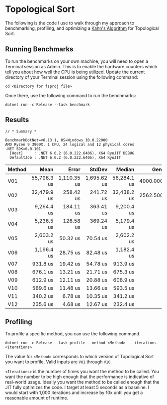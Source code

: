 # Topological Sort

The following is the code I use to walk through my approach to benchmarking, profiling, and optimizing a [Kahn's Algorithm](https://en.wikipedia.org/wiki/Topological_sorting) for Topological Sort.

## Running Benchmarks

To run the benchmarks on your own machine, you will need to open a Terminal session as Admin. This is to enable the hardware counters which tell you about how well the CPU is being utilized. Update the current directory of your Terminal session using the following command:

`cd <Directory for fsproj file>`

Once there, use the following command to run the benchmarks:

`dotnet run -c Release --task benchmark`


## Results

```
// * Summary *

BenchmarkDotNet=v0.13.1, OS=Windows 10.0.22000
AMD Ryzen 9 3900X, 1 CPU, 24 logical and 12 physical cores
.NET SDK=6.0.101
  [Host]     : .NET 6.0.2 (6.0.222.6406), X64 RyuJIT DEBUG
  DefaultJob : .NET 6.0.2 (6.0.222.6406), X64 RyuJIT
```

| Method |        Mean |       Error |      StdDev |      Median |     Gen 0 | CacheMisses/Op | BranchInstructions/Op | BranchMispredictions/Op | Allocated |
|------- |------------:|------------:|------------:|------------:|----------:|---------------:|----------------------:|------------------------:|----------:|
|    V01 | 55,796.3 us | 1,110.35 us | 1,695.62 us | 56,284.1 us | 4000.0000 |        617,835 |           130,818,312 |               1,144,502 | 39,926 KB |
|    V02 | 32,479.9 us |   258.42 us |   241.72 us | 32,438.2 us | 2562.5000 |        315,529 |            70,222,370 |                 541,696 | 21,047 KB |
|    V03 |  9,264.4 us |   184.11 us |   363.41 us |  9,200.4 us |         - |        266,650 |            14,602,732 |                 227,164 |  6,143 KB |
|    V04 |  5,236.5 us |   126.58 us |   369.24 us |  5,179.4 us |         - |        156,631 |             6,980,895 |                 149,258 |  6,142 KB |
|    V05 |  2,603.2 us |    50.32 us |    70.54 us |  2,602.2 us |         - |        139,793 |             3,987,126 |                 170,314 |  2,766 KB |
|    V06 |  1,196.4 us |    28.75 us |    82.48 us |  1,182.4 us |         - |         76,431 |             2,161,377 |                  83,681 |  1,360 KB |
|    V07 |    931.8 us |    19.42 us |    54.78 us |    913.9 us |         - |         72,212 |             1,764,229 |                  73,810 |    844 KB |
|    V08 |    676.1 us |    13.21 us |    21.71 us |    675.3 us |         - |         44,613 |             1,200,903 |                  57,676 |    234 KB |
|    V09 |    612.9 us |    12.11 us |    20.88 us |    608.9 us |         - |         39,861 |             1,051,773 |                  51,650 |    235 KB |
|    V10 |    589.6 us |    11.48 us |    13.66 us |    593.5 us |         - |         34,549 |               911,805 |                  49,152 |    180 KB |
|    V11 |    340.2 us |     6.78 us |    10.35 us |    341.2 us |         - |         27,183 |               524,288 |                  33,140 |    126 KB |
|    V12 |    235.6 us |     4.68 us |    12.67 us |    232.4 us |         - |         23,959 |               453,819 |                  14,270 |    126 KB |

## Profiling

To profile a specific method, you can use the following command.

`dotnet run -c Release --task profile --method <Method>  --iterations <Iterations>`

The value for `<Method>` corresponds to which version of Topological Sort you want to profile. Valid inputs are `V01` through `V10`.

`<Iterations>` is the number of times you want the method to be called. You want the number to be high enough that the performance is indicative of real-world usage. Ideally you want the method to be called enough that the JIT fully optimizes the code. I target at least 5 seconds as a baseline. I would start with 1,000 iterations and increase by 10x until you get a reasonable amount of runtime.

